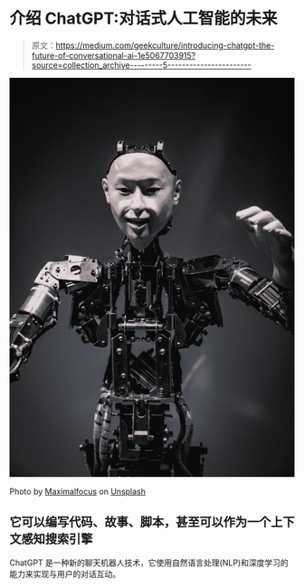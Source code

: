 # 介绍 ChatGPT:对话式人工智能的未来

> 原文：<https://medium.com/geekculture/introducing-chatgpt-the-future-of-conversational-ai-1e5067703915?source=collection_archive---------5----------------------->

![](img/7ebba9636c5da8c1834fb20053ddeb07.png)

Photo by [Maximalfocus](https://unsplash.com/@maximalfocus?utm_source=medium&utm_medium=referral) on [Unsplash](https://unsplash.com?utm_source=medium&utm_medium=referral)

## 它可以编写代码、故事、脚本，甚至可以作为一个上下文感知搜索引擎

ChatGPT 是一种新的聊天机器人技术，它使用自然语言处理(NLP)和深度学习的能力来实现与用户的对话互动。